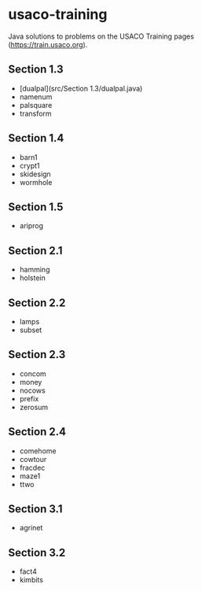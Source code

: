 # usaco-training
Java solutions to problems on the USACO Training pages (https://train.usaco.org).

## Section 1.3
- [dualpal](src/Section 1.3/dualpal.java)
- namenum
- palsquare
- transform
## Section 1.4
- barn1
- crypt1
- skidesign
- wormhole
## Section 1.5
- ariprog
## Section 2.1
- hamming
- holstein
## Section 2.2
- lamps
- subset
## Section 2.3
- concom
- money
- nocows
- prefix
- zerosum
## Section 2.4
- comehome
- cowtour
- fracdec
- maze1
- ttwo
## Section 3.1
- agrinet
## Section 3.2
- fact4
- kimbits
